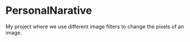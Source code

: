 # PersonalNarative
My project where we use different image filters to change the pixels of an image.
